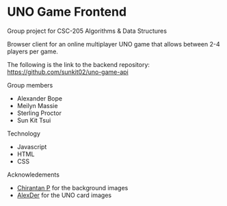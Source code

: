 # UNO Game Frontend
Group project for CSC-205 Algorithms & Data Structures

Browser client for an online multiplayer UNO game that allows between 2-4 players per game.<br/>

The following is the link to the backend repository: https://github.com/sunkit02/uno-game-api

Group members
- Alexander Bope
- Meilyn Massie
- Sterling Proctor
- Sun Kit Tsui

Technology
- Javascript
- HTML
- CSS

Acknowledements
- [Chirantan P](https://www.linkedin.com/in/chirantan-pradhan-76673019b/) for the background images
- [AlexDer](https://alexder.itch.io/) for the UNO card images
